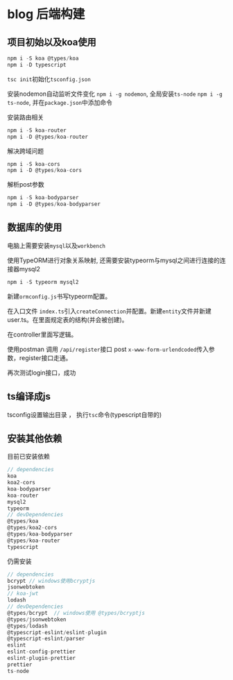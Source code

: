 # blog 后端构建

## 项目初始以及koa使用

```js
npm i -S koa @types/koa
npm i -D typescript 
```

`tsc init`初始化`tsconfig.json`

安装nodemon自动监听文件变化 `npm i -g nodemon`, 全局安装`ts-node` `npm i -g ts-node`, 并在`package.json`中添加命令

安装路由相关

```js
npm i -S koa-router
npm i -D @types/koa-router
```

解决跨域问题

```js
npm i -S koa-cors
npm i -D @types/koa-cors
```

解析post参数

```js
npm i -S koa-bodyparser
npm i -D @types/koa-bodyparser
```

## 数据库的使用

电脑上需要安装`mysql`以及`workbench`

使用TypeORM进行对象关系映射, 还需要安装typeorm与mysql之间进行连接的连接器mysql2

```js
npm i -S typeorm mysql2
```

新建`ormconfig.js`书写typeorm配置。

在入口文件 `index.ts`引入`createConnection`并配置。新建`entity`文件并新建user.ts。在里面规定表的结构(并会被创建)。

在controller里面写逻辑。

使用postman 调用 `/api/register`接口 post `x-www-form-urlendcoded`传入参数，register接口走通。

再次测试login接口，成功

## ts编译成js

tsconfig设置输出目录 ， 执行`tsc`命令(typescript自带的)


## 安装其他依赖

目前已安装依赖

```js
// dependencies
koa
koa2-cors
koa-bodyparser
koa-router
mysql2
typeorm
// devDependencies
@types/koa
@types/koa2-cors
@types/koa-bodyparser
@types/koa-router
typescript
```

仍需安装

```js
// dependencies
bcrypt // windows使用bcryptjs
jsonwebtoken
// koa-jwt
lodash
// devDependencies
@types/bcrypt  // windows使用 @types/bcryptjs
@types/jsonwebtoken
@types/lodash
@typescript-eslint/eslint-plugin
@typescript-eslint/parser
eslint
eslint-config-prettier
eslint-plugin-prettier
prettier
ts-node
```

